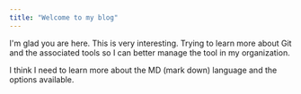 ```yaml
---
title: "Welcome to my blog"
---
```


I'm glad you are here. This is very interesting. Trying to learn more about Git and the associated tools so I can better manage the tool in my organization.

I think I need to learn more about the MD (mark down) language and the options available.

